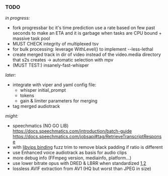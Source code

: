 ### TODO
*in progress:*

- fork progressbar bc it's time prediction use a rate based on few past seconds to make an ETA and it is garbage when tasks are CPU bound + massive task pool
- MUST CHECK integrity of multiplexed tsv
- for bulk processing: leverage WithLevel() to implement --less-lethal
- create merged track in dir of video instead of the video.media directory that s2s creates → automatic selection with mpv
- (MUST TEST:) insanely-fast-whisper

*later:*

- integrate with viper and yaml config file:
    - whisper initial_prompt
    - tokens
    - gain & limiter parameters for merging
- tag merged audiotrack

*might:*

- speechmatics (NO GO LIB) https://docs.speechmatics.com/introduction/batch-guide	 https://docs.speechmatics.com/jobsapi#tag/RetrieveTranscriptResponse
- with [libvips binding](https://github.com/h2non/bimg) fuzz trim to remove black padding if ratio is different
- use Enhanced voice audiotrack as basis for audio clips
- more debug info (FFmpeg version, mediainfo, platform...)
- use lower bitrate opus with DRED & LBRR when standardized [1](https://opus-codec.org/),[2](https://datatracker.ietf.org/doc/draft-ietf-mlcodec-opus-extension/)
- lossless AVIF extraction from AV1 (HQ but worst than JPEG in size)

